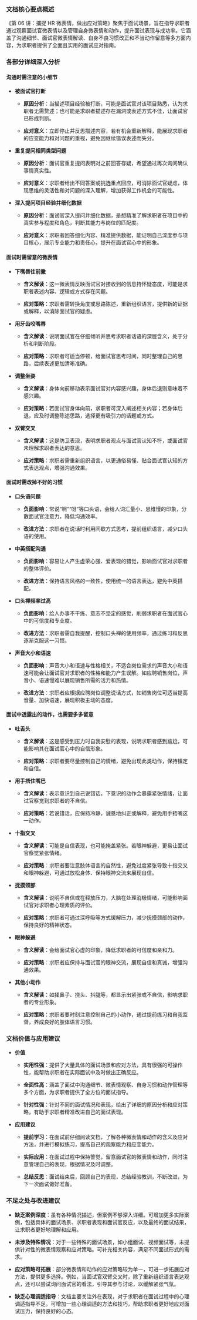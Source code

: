 ### 文档核心要点概述

《第 06 讲：捕捉 HR 微表情，做出应对策略》聚焦于面试场景，旨在指导求职者通过观察面试官微表情以及管理自身微表情和动作，提升面试表现与成功率。它涵盖了沟通细节、面试官微表情解读、自身不良习惯改正和不当动作留意等多方面内容，为求职者提供了全面且实用的面试应对指南。

  

### 各部分详细深入分析

  

#### 沟通时需注意的小细节

- **被面试官打断**
    
    - **原因分析**：当描述项目经验被打断，可能是面试官对该项目熟悉，认为求职者无需赘述；也可能是求职者描述存在漏洞或表述方式不佳，让面试官已形成判断。
        
    - **应对意义**：立即停止并反思描述内容，若有机会重新解释，能展现求职者的应变能力和对问题的重视，避免因继续错误表述而失分。
        
- **重复提问相同类型问题**
    
    - **原因分析**：面试官重复提问表明对之前回答存疑，希望通过再次询问确认事情真实性。
        
    - **应对意义**：求职者给出不同答案或挑选重点回应，可消除面试官疑虑，体现思维的灵活性和对问题的深入理解，增加获得工作机会的可能性。
        
- **深入提问项目经验并细化数据**
    
    - **原因分析**：面试官深入提问并细化数据，是想精准了解求职者在项目中的真实参与程度和角色，判断其能力与岗位的匹配度。
        
    - **应对意义**：求职者回答细化内容、精准提供数据，能证明自己深度参与项目核心，展示专业能力和责任心，提升在面试官心中的形象。
        

  

#### 面试时需留意的微表情

- **下嘴唇往前撇**
    
    - **含义解读**：这一微表情反映面试官对接收到的信息持怀疑态度，可能是求职者表述内容、逻辑或方式存在问题。
        
    - **应对策略**：求职者需转换角度或思路陈述，重新组织语言，提供新的证据或解释，以消除面试官的疑虑。
        
- **用牙齿咬嘴唇**
    
    - **含义解读**：说明面试官在仔细倾听并思考求职者话语的深层含义，处于分析和判断阶段。
        
    - **应对策略**：求职者可适当停顿，给面试官思考时间，同时整理自己的思路，后续表述更加清晰准确。
        
- **调整坐姿**
    
    - **含义解读**：身体向前移动表示面试官对内容感兴趣，身体后退则意味着不感兴趣。
        
    - **应对策略**：若面试官身体向前，求职者可深入阐述相关内容；若身体后退，应及时调整陈述思路，选择更有吸引力的话题或方式。
        
- **双臂交叉**
    
    - **含义解读**：这是防卫表现，表明求职者观点与面试官认知不符，或面试官未理解求职者表达的意思。
        
    - **应对策略**：求职者需重新组织语言，以更通俗易懂、贴合面试官认知的方式表达观点，增强沟通效果。
        

  

#### 面试时需改掉不好的习惯

- **口头语问题**
    
    - **负面影响**：常说“啊”“呀”等口头语，会给人词汇量小、思维慢的印象，分散面试官注意力，降低沟通效率。
        
    - **改进方法**：求职者在说话时利用间歇方式思考，提前组织语言，减少口头语的使用。
        
- **中英搭配沟通**
    
    - **负面影响**：容易让人产生虚荣心强、爱表现的错觉，影响面试官对求职者的整体评价。
        
    - **改进方法**：保持语言风格的一致性，使用统一的语言表达，避免中英搭配。
        
- **口头禅频率过高**
    
    - **负面影响**：给人办事不干练、意志不坚定的感觉，削弱求职者在面试官心中的可信度和专业度。
        
    - **改进方法**：求职者需自我提醒，控制口头禅的使用频率，通过练习和反思逐渐克服这一习惯。
        
- **声音大小和语速**
    
    - **负面影响**：声音大小和语速与性格相关，不适合岗位需求的声音大小和语速可能会让面试官对求职者的性格和能力产生误解。如应聘销售岗位，声音小、语速慢难以展现销售所需的活力和热情。
        
    - **改进方法**：求职者应根据应聘岗位调整说话方式，如销售岗位可适当提高音量、加快语速，展现积极主动的态度。
        

  

#### 面试中透露出的动作，也需要多多留意

- **吐舌头**
    
    - **含义解读**：这是感受到压力时自我安慰的表现，说明求职者感到尴尬，可能影响其在面试官心中的自信形象。
        
    - **应对策略**：求职者要尽量控制自己的情绪，避免出现此类动作，保持镇定和自信。
        
- **用手捂住嘴巴**
    
    - **含义解读**：表示意识到自己说错话，下意识的动作会暴露紧张情绪，让面试官察觉到求职者的不自信。
        
    - **应对策略**：若说错话，应保持冷静，诚恳地纠正或解释，避免用手捂嘴这一动作。
        
- **十指交叉**
    
    - **含义解读**：可能是自信表现，也可能掩盖紧张。若眼神躲避，更易让面试官察觉紧张情绪。
        
    - **应对策略**：求职者要注意肢体语言的自然性，避免过度紧张导致十指交叉和眼神躲避，可通过放松身体、保持眼神交流来展现自信。
        
- **抚摸颈部**
    
    - **含义解读**：说明不自信或在释放压力，大脑在处理消极情绪，可能影响面试官对求职者心理素质的评价。
        
    - **应对策略**：求职者可通过深呼吸等方式缓解压力，减少抚摸颈部的动作，保持良好的精神状态。
        
- **眼神躲避**
    
    - **含义解读**：会给面试官心虚的印象，降低求职者的可信度和亲和力。
        
    - **应对策略**：求职者应保持与面试官的眼神交流，展现自信和真诚，增强沟通效果。
        
- **其他小动作**
    
    - **含义解读**：如揉鼻子、挠头、抖腿等，都显示出紧张或不自信，影响求职者的专业形象。
        
    - **应对策略**：求职者要时刻注意控制自己的小动作，通过提前练习和自我监督，养成良好的肢体语言习惯。
        

  

### 文档价值与应用建议

- **价值**
    
    - **实用性强**：提供了大量具体的面试场景和应对方法，具有很强的可操作性，能帮助求职者在实际面试中及时做出正确反应。
        
    - **全面性高**：涵盖了面试中沟通细节、微表情观察、自身习惯和动作管理等多个方面，为求职者提供了全方位的面试指导。
        
    - **针对性强**：针对不同的面试情况和表现，给出了详细的原因分析和应对策略，有助于求职者精准改进自己的面试表现。
        
- **应用建议**
    
    - **提前学习**：在面试前仔细阅读文档，了解各种微表情和动作的含义及应对方法，并进行模拟练习，提高自己的观察能力和应变能力。
        
    - **实际应用**：在面试过程中保持警觉，留意面试官的微表情和动作，同时注意管理自己的表现，根据情况及时调整。
        
    - **总结反思**：面试结束后，回顾自己的表现，总结经验教训，不断改进，为下一次面试做好准备。
        

  

### 不足之处与改进建议

- **缺乏案例深度**：虽有各种情况描述，但案例不够深入详细。可增加更多实际案例，包括具体的面试场景、求职者表现和面试官反应，以及最终的面试结果，让求职者更好地理解和应用。
    
- **未涉及特殊情况**：对于一些特殊的面试场景，如小组面试、视频面试等，未提供针对性的微表情观察和应对策略。可补充相关内容，满足不同面试形式的需求。
    
- **应对策略可拓展**：部分微表情和动作的应对策略较为单一，可进一步拓展应对方法，提供更多选择。例如，当面试官双臂交叉时，除了重新组织语言表达观点，还可以尝试询问面试官的看法，引导其参与讨论，以缓解紧张气氛。
    
- **缺乏心理调适指导**：文档主要关注外在表现，对于求职者在面试过程中的心理调适指导不足。可增加一些心理调适的方法和技巧，帮助求职者更好地应对面试压力，保持良好的心态。
